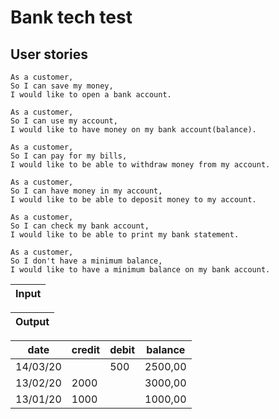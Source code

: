 # Bank tech test #

## User stories ##

```
As a customer,
So I can save my money,
I would like to open a bank account.
```
```
As a customer,
So I can use my account,
I would like to have money on my bank account(balance).
```
```
As a customer,
So I can pay for my bills,
I would like to be able to withdraw money from my account.
```
```
As a customer,
So I can have money in my account,
I would like to be able to deposit money to my account.
```
```
As a customer,
So I can check my bank account,
I would like to be able to print my bank statement.
```
```
As a customer,
So I don't have a minimum balance,
I would like to have a minimum balance on my bank account.
```

|Input|
|-----|



|Output|
|------|

| date      | credit | debit | balance |
|-----------|--------|-------|---------|
| 14/03/20  |        | 500   | 2500,00 |
| 13/02/20  | 2000   |       | 3000,00 |
| 13/01/20  | 1000   |       | 1000,00 |


